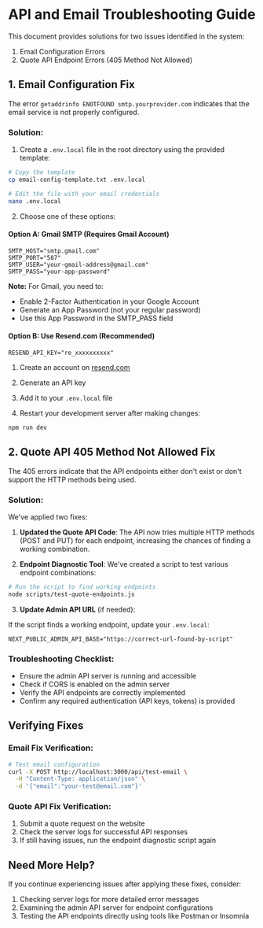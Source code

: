 # API and Email Troubleshooting Guide

This document provides solutions for two issues identified in the system:

1. Email Configuration Errors
2. Quote API Endpoint Errors (405 Method Not Allowed)

## 1. Email Configuration Fix

The error `getaddrinfo ENOTFOUND smtp.yourprovider.com` indicates that the email service is not properly configured.

### Solution:

1. Create a `.env.local` file in the root directory using the provided template:

```bash
# Copy the template
cp email-config-template.txt .env.local

# Edit the file with your email credentials
nano .env.local
```

2. Choose one of these options:

#### Option A: Gmail SMTP (Requires Gmail Account)

```
SMTP_HOST="smtp.gmail.com"
SMTP_PORT="587"
SMTP_USER="your-gmail-address@gmail.com"
SMTP_PASS="your-app-password"
```

**Note:** For Gmail, you need to:

- Enable 2-Factor Authentication in your Google Account
- Generate an App Password (not your regular password)
- Use this App Password in the SMTP_PASS field

#### Option B: Use Resend.com (Recommended)

```
RESEND_API_KEY="re_xxxxxxxxxx"
```

1. Create an account on [resend.com](https://resend.com)
2. Generate an API key
3. Add it to your `.env.local` file

4. Restart your development server after making changes:

```bash
npm run dev
```

## 2. Quote API 405 Method Not Allowed Fix

The 405 errors indicate that the API endpoints either don't exist or don't support the HTTP methods being used.

### Solution:

We've applied two fixes:

1. **Updated the Quote API Code**: The API now tries multiple HTTP methods (POST and PUT) for each endpoint, increasing the chances of finding a working combination.

2. **Endpoint Diagnostic Tool**: We've created a script to test various endpoint combinations:

```bash
# Run the script to find working endpoints
node scripts/test-quote-endpoints.js
```

3. **Update Admin API URL** (if needed):

If the script finds a working endpoint, update your `.env.local`:

```
NEXT_PUBLIC_ADMIN_API_BASE="https://correct-url-found-by-script"
```

### Troubleshooting Checklist:

- Ensure the admin API server is running and accessible
- Check if CORS is enabled on the admin server
- Verify the API endpoints are correctly implemented
- Confirm any required authentication (API keys, tokens) is provided

## Verifying Fixes

### Email Fix Verification:

```bash
# Test email configuration
curl -X POST http://localhost:3000/api/test-email \
  -H "Content-Type: application/json" \
  -d '{"email":"your-test@email.com"}'
```

### Quote API Fix Verification:

1. Submit a quote request on the website
2. Check the server logs for successful API responses
3. If still having issues, run the endpoint diagnostic script again

## Need More Help?

If you continue experiencing issues after applying these fixes, consider:

1. Checking server logs for more detailed error messages
2. Examining the admin API server for endpoint configurations
3. Testing the API endpoints directly using tools like Postman or Insomnia

